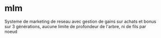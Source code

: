 # mlm
Systeme de marketing de reseau avec gestion de gains sur achats et bonus sur 3 générations, aucune limite de profondeur de l'arbre, ni de fils par noeud
